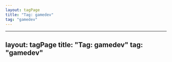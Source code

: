 ```yaml
---
layout: tagPage
title: "Tag: gamedev"
tag: "gamedev"
---
```

---
layout: tagPage
title: "Tag: gamedev"
tag: "gamedev"
---
